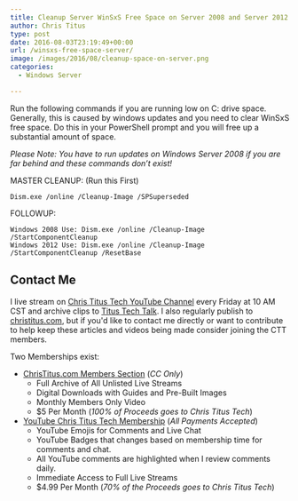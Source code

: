 ```yaml
---
title: Cleanup Server WinSxS Free Space on Server 2008 and Server 2012
author: Chris Titus
type: post
date: 2016-08-03T23:19:49+00:00
url: /winsxs-free-space-server/
image: /images/2016/08/cleanup-space-on-server.png
categories:
  - Windows Server

---
```

Run the following commands if you are running low on C: drive space. Generally, this is caused by windows updates and you need to clear WinSxS free space. Do this in your PowerShell prompt and you will free up a substantial amount of space.<!--more-->

_Please Note: You have to run updates on Windows Server 2008 if you are far behind and these commands don&#8217;t exist!_

MASTER CLEANUP: (Run this First)
  
`Dism.exe /online /Cleanup-Image /SPSuperseded`

FOLLOWUP:
  
```
Windows 2008 Use: Dism.exe /online /Cleanup-Image /StartComponentCleanup
Windows 2012 Use: Dism.exe /online /Cleanup-Image /StartComponentCleanup /ResetBase
```

## Contact Me

I live stream on [Chris Titus Tech YouTube Channel][1] every Friday at 10 AM CST and archive clips to [Titus Tech Talk][2]. I also regularly publish to [christitus.com][3], but if you'd like to contact me directly or want to contribute to help keep these articles and videos being made consider joining the CTT members. 

Two Memberships exist:
- [ChrisTitus.com Members Section][4] (_CC Only_)
  - Full Archive of All Unlisted Live Streams
  - Digital Downloads with Guides and Pre-Built Images
  - Monthly Members Only Video
  - $5 Per Month (_100% of Proceeds goes to Chris Titus Tech_)
- [YouTube Chris Titus Tech Membership][5] (_All Payments Accepted_)
  - YouTube Emojis for Comments and Live Chat
  - YouTube Badges that changes based on membership time for comments and chat.
  - All YouTube comments are highlighted when I review comments daily. 
  - Immediate Access to Full Live Streams
  - $4.99 Per Month (_70% of the Proceeds goes to Chris Titus Tech_)

 [1]: https://www.youtube.com/c/ChrisTitusTech
 [2]: https://www.youtube.com/c/ChrisTitusTechStreams
 [3]: https://christitus.com/
 [4]: https://portal.christitus.com
 [5]: https://links.christitus.com/join